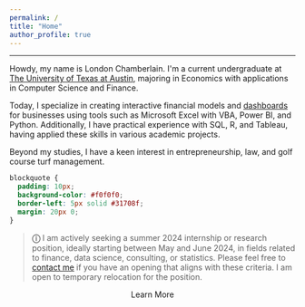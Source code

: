 ```yaml
---
permalink: /
title: "Home"
author_profile: true
---
```

------

Howdy, my name is London Chamberlain. I'm a current undergraduate at [The University of Texas at Austin](https://www.utexas.edu/), majoring in Economics with applications in Computer Science and Finance. 

Today, I specialize in creating interactive financial models and [dashboards](https://chamberlainlondon.github.io/portfolio/portfolio-2/) for businesses using tools such as Microsoft Excel with VBA, Power BI, and Python. Additionally, I have practical experience with SQL, R, and Tableau, having applied these skills in various academic projects.

Beyond my studies, I have a keen interest in entrepreneurship, law, and golf course turf management.

```css
blockquote {
  padding: 10px;
  background-color: #f0f0f0;
  border-left: 5px solid #31708f;
  margin: 20px 0;
}
```

> **ⓘ** I am actively seeking a summer 2024 internship or research position, ideally starting between May and June 2024, in fields related to finance, data science, consulting, or statistics. Please feel free to [contact me](https://chamberlainlondon.github.io/contact/) if you have an opening that aligns with these criteria. I am open to temporary relocation for the position.


<div style="text-align:center;">
    <a href="/about/" class="btn" style="text-decoration: none;">Learn More</a>
</div>

